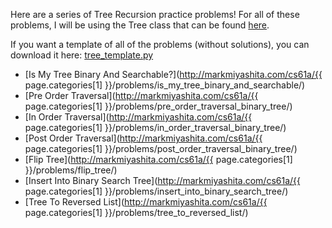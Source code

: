 Here are a series of Tree Recursion practice problems! For all of these problems, I will be using the Tree class that can be found [here](http://markmiyashita.com/cs61a/code/tree_recursion/tree.py).

If you want a template of all of the problems (without solutions), you can download it here: [tree_template.py](http://markmiyashita.com/cs61a/code/tree_recursion/tree_template.py)

* [Is My Tree Binary And Searchable?](http://markmiyashita.com/cs61a/{{ page.categories[1] }}/problems/is_my_tree_binary_and_searchable/)
* [Pre Order Traversal](http://markmiyashita.com/cs61a/{{ page.categories[1] }}/problems/pre_order_traversal_binary_tree/)
* [In Order Traversal](http://markmiyashita.com/cs61a/{{ page.categories[1] }}/problems/in_order_traversal_binary_tree/)
* [Post Order Traversal](http://markmiyashita.com/cs61a/{{ page.categories[1] }}/problems/post_order_traversal_binary_tree/)
* [Flip Tree](http://markmiyashita.com/cs61a/{{ page.categories[1] }}/problems/flip_tree/)
* [Insert Into Binary Search Tree](http://markmiyashita.com/cs61a/{{ page.categories[1] }}/problems/insert_into_binary_search_tree/)
* [Tree To Reversed List](http://markmiyashita.com/cs61a/{{ page.categories[1] }}/problems/tree_to_reversed_list/)
